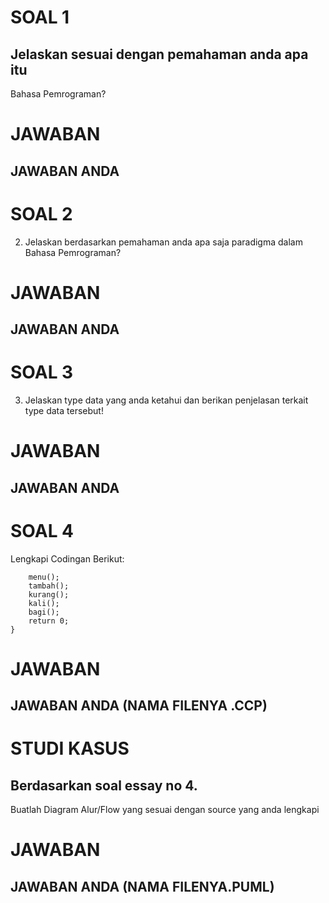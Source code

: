 # SOAL 1
## Jelaskan sesuai dengan pemahaman anda apa itu
Bahasa Pemrograman?
# JAWABAN
## JAWABAN ANDA

# SOAL 2
2. Jelaskan berdasarkan pemahaman anda apa saja paradigma dalam Bahasa Pemrograman?
# JAWABAN
## JAWABAN ANDA


# SOAL 3
3. Jelaskan type data yang anda ketahui dan berikan penjelasan terkait type data tersebut!
# JAWABAN
## JAWABAN ANDA


# SOAL 4
 Lengkapi Codingan Berikut:
```int main(){
	menu();
	tambah();
	kurang();
	kali();
	bagi();
	return 0;
}
```
# JAWABAN
## JAWABAN ANDA (NAMA FILENYA .CCP)


# STUDI KASUS
## Berdasarkan soal essay no 4.
Buatlah Diagram Alur/Flow yang sesuai dengan source yang anda lengkapi 

# JAWABAN
## JAWABAN ANDA (NAMA FILENYA.PUML)

